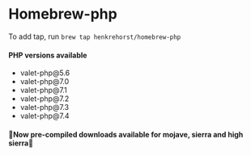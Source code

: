 # Homebrew-php

To add tap, run `brew tap henkrehorst/homebrew-php`

<h4>PHP versions available</h4>

<uL>
<li>valet-php@5.6</li>
<li>valet-php@7.0</li>
<li>valet-php@7.1</li>
<li>valet-php@7.2</li>
<li>valet-php@7.3</li>
<li>valet-php@7.4</li>
</ul>

<h4>🚀Now pre-compiled downloads available for mojave, sierra and high sierra🚀</h4>

